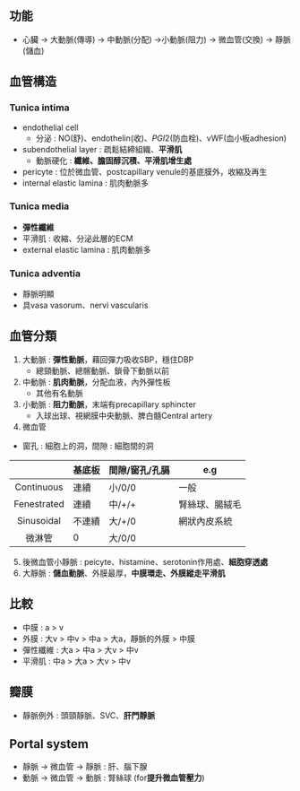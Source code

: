 ## 功能
- 心臟 -> 大動脈(傳導) -> 中動脈(分配) ->小動脈(阻力) -> 微血管(交換) -> 靜脈(儲血)
## 血管構造
### Tunica intima
- endothelial cell
	- 分泌 : NO(舒)、endothelin(收)、$PGI2$(防血栓)、vWF(血小板adhesion)
- subendothelial layer : 疏鬆結締組織、**平滑肌**
	- 動脈硬化 : **纖維、膽固醇沉積、平滑肌增生處**
- pericyte : 位於微血管、postcapillary venule的基底膜外，收縮及再生
- internal elastic lamina : 肌肉動脈多
### Tunica media
- **彈性纖維**
- 平滑肌 : 收縮、分泌此層的ECM
- external elastic lamina : 肌肉動脈多
### Tunica adventia
- 靜脈明顯
- 具vasa vasorum、nervi vascularis
## 血管分類
1. 大動脈 : **彈性動脈**，藉回彈力吸收SBP，穩住DBP
	- 總頸動脈、總髂動脈、鎖骨下動脈以前
2. 中動脈 : **肌肉動脈**，分配血液，內外彈性板
	- 其他有名動脈
3. 小動脈 : **阻力動脈**，末端有precapillary sphincter
	- 入球出球、視網膜中央動脈、脾白髓Central artery
4. 微血管
- 窗孔 : 細胞上的洞，間隙 : 細胞間的洞

|             | 基底板 | 間隙/窗孔/孔膈 | e.g            |
|:-----------:|--------|----------------|----------------|
| Continuous  | 連續   | 小/0/0         | 一般           |
| Fenestrated | 連續   | 中/+/+         | 腎絲球、腸絨毛 |
| Sinusoidal  | 不連續 | 大/+/0         | 網狀內皮系統   |
| 微淋管      | 0      | 大/0/0         |                |

5. 後微血管小靜脈 : peicyte、histamine、serotonin作用處、**細胞穿透處**
6. 大靜脈 : **儲血動脈**、外膜最厚，**中膜環走、外膜縱走平滑肌**
## 比較
- 中膜 : a > v
- 外膜 : 大v > 中v > 中a > 大a，靜脈的外膜 > 中膜
- 彈性纖維 : 大a > 中a > 大v > 中v
- 平滑肌 : 中a > 大a > 大v > 中v
## 瓣膜
- 靜脈例外 : 頭頸靜脈、SVC、**肝門靜脈**
## Portal system
- 靜脈 -> 微血管 -> 靜脈 : 肝、腦下腺 
- 動脈 -> 微血管 -> 動脈 : 腎絲球 (for**提升微血管壓力**)